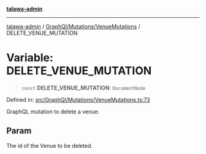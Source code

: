 [**talawa-admin**](../../../../README.md)

***

[talawa-admin](../../../../README.md) / [GraphQl/Mutations/VenueMutations](../README.md) / DELETE\_VENUE\_MUTATION

# Variable: DELETE\_VENUE\_MUTATION

> `const` **DELETE\_VENUE\_MUTATION**: `DocumentNode`

Defined in: [src/GraphQl/Mutations/VenueMutations.ts:73](https://github.com/gautam-divyanshu/talawa-admin/blob/2490b2ea9583ec972ca984b1d93932def1c9f92b/src/GraphQl/Mutations/VenueMutations.ts#L73)

GraphQL mutation to delete a venue.

## Param

The id of the Venue to be deleted.
